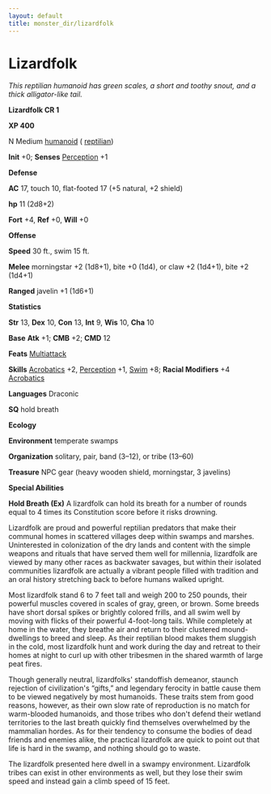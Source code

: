 ```yaml
---
layout: default
title: monster_dir/lizardfolk
---
```

# Lizardfolk

_This reptilian humanoid has green scales, a short and toothy snout, and a thick alligator-like tail._

**Lizardfolk CR 1**

**XP 400**

N Medium [humanoid](creatureTypes#_humanoid) ( [reptilian](creatureTypes#_reptilian-subtype))

**Init** +0; **Senses** [Perception](../skill_dir/perception#_perception) +1

**Defense**

**AC** 17, touch 10, flat-footed 17 (+5 natural, +2 shield)

**hp** 11 (2d8+2)

**Fort** +4, **Ref** +0, **Will** +0

**Offense**

**Speed** 30 ft., swim 15 ft.

**Melee** morningstar +2 (1d8+1), bite +0 (1d4), or claw +2 (1d4+1), bite +2 (1d4+1)

**Ranged** javelin +1 (1d6+1)

**Statistics**

**Str** 13, **Dex** 10, **Con** 13, **Int** 9, **Wis** 10, **Cha** 10

**Base**  **Atk** +1; **CMB** +2; **CMD** 12

**Feats** [Multiattack](monsterFeats#_multiattack)

**Skills** [Acrobatics](../skill_dir/acrobatics#_acrobatics) +2, [Perception](../skill_dir/perception#_perception) +1, [Swim](../skill_dir/swim#_swim) +8; **Racial Modifiers** +4 [Acrobatics](../skill_dir/acrobatics#_acrobatics)

**Languages** Draconic

**SQ** hold breath

**Ecology**

**Environment** temperate swamps

**Organization** solitary, pair, band (3–12), or tribe (13–60)

**Treasure** NPC gear (heavy wooden shield, morningstar, 3 javelins)

**Special Abilities**

**Hold Breath (Ex)** A lizardfolk can hold its breath for a number of rounds equal to 4 times its Constitution score before it risks drowning.

Lizardfolk are proud and powerful reptilian predators that make their communal homes in scattered villages deep within swamps and marshes. Uninterested in colonization of the dry lands and content with the simple weapons and rituals that have served them well for millennia, lizardfolk are viewed by many other races as backwater savages, but within their isolated communities lizardfolk are actually a vibrant people filled with tradition and an oral history stretching back to before humans walked upright.

Most lizardfolk stand 6 to 7 feet tall and weigh 200 to 250 pounds, their powerful muscles covered in scales of gray, green, or brown. Some breeds have short dorsal spikes or brightly colored frills, and all swim well by moving with flicks of their powerful 4-foot-long tails. While completely at home in the water, they breathe air and return to their clustered mound-dwellings to breed and sleep. As their reptilian blood makes them sluggish in the cold, most lizardfolk hunt and work during the day and retreat to their homes at night to curl up with other tribesmen in the shared warmth of large peat fires.

Though generally neutral, lizardfolks' standoffish demeanor, staunch rejection of civilization's “gifts,” and legendary ferocity in battle cause them to be viewed negatively by most humanoids. These traits stem from good reasons, however, as their own slow rate of reproduction is no match for warm-blooded humanoids, and those tribes who don't defend their wetland territories to the last breath quickly find themselves overwhelmed by the mammalian hordes. As for their tendency to consume the bodies of dead friends and enemies alike, the practical lizardfolk are quick to point out that life is hard in the swamp, and nothing should go to waste.

The lizardfolk presented here dwell in a swampy environment. Lizardfolk tribes can exist in other environments as well, but they lose their swim speed and instead gain a climb speed of 15 feet.

